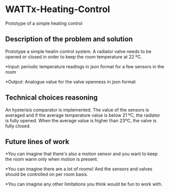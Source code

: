 # WATTx-Heating-Control
Prototype of a simple heating control

## Description of the problem and solution
Prototype a simple heatin control system. A radiator valve needs to be opened or closed in order to keep the room temperature at 22 ºC.

*Input: periodic temperature readings in json format for a few sensors in the room

*Output: Analogue value for the valve openness in json format

## Technical choices reasoning
An hysterisis comparator is implemented. The value of the sensors is averaged and if the average temperature value is below 21 ºC, the radiator is fully opened. When the average value is higher than 23ºC, the valve is fully closed.

## Future lines of work
*You can imagine that there's also a motion sensor and you want to keep the room warm only when motion is present.

*You can imagine there are a lot of rooms! And the sensors and valves should be controlled on per room basis.

*You can imagine any other limitations you think would be fun to work with.
